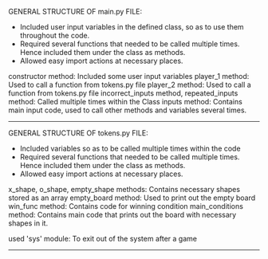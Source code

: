 GENERAL STRUCTURE OF main.py FILE:

- Included user input variables in the defined class, so as to use them throughout the code.
- Required several functions that needed to be called multiple times. Hence included them under the class as methods.
- Allowed easy import actions at necessary places.


constructor method: Included some user input variables
player_1 method: Used to call a function from tokens.py file
player_2 method: Used to call a function from tokens.py file
incorrect_inputs method, repeated_inputs method: Called multiple times within the Class
inputs method: Contains main input code, used to call other methods and variables several times.

--------------------------------------------------------------------------------------------------------------------------------

GENERAL STRUCTURE OF tokens.py FILE:

- Included variables so as to be called multiple times within the code
- Required several functions that needed to be called multiple times. Hence included them under the class as methods.
- Allowed easy import actions at necessary places.


x_shape, o_shape, empty_shape methods: Contains necessary shapes stored as an array
empty_board method: Used to print out the empty board
win_func method: Contains code for winning condition
main_conditions method: Contains main code that prints out the board with necessary shapes in it.


used 'sys' module: To exit out of the system after a game

-----------------------------------------------------------------------------------------------------------------------------------